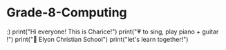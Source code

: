 # Grade-8-Computing
:)
print("Hi everyone! This is Charice!")
print("💗 to sing, play piano + guitar !")
print("🏫 Elyon Christian School")
print("let's learn together!")
